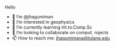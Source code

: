 Hello

- 👋 I’m @jhagumiman
- 👀 I’m interested in geophysics
- 🌱 I’m currently learning Int.to.Comp.Sc
- 💞️ I’m looking to collaborate on comput. rojects
- 📫 How to reach me: jhagumimana@tulane.edu

<!---
jhagumiman/jhagumiman is a ✨ special ✨ repository because its `README.md` (this file) appears on your GitHub profile.
You can click the Preview link to take a look at your changes.
--->
